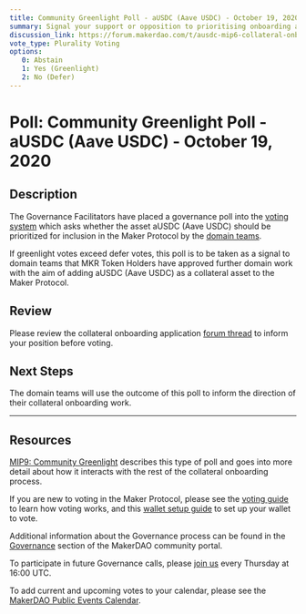 ```yaml
---
title: Community Greenlight Poll - aUSDC (Aave USDC) - October 19, 2020
summary: Signal your support or opposition to prioritising onboarding aUSDC (Aave USDC). 
discussion_link: https://forum.makerdao.com/t/ausdc-mip6-collateral-onboarding-application/4159
vote_type: Plurality Voting
options:
   0: Abstain
   1: Yes (Greenlight)
   2: No (Defer)
---
```

# Poll: Community Greenlight Poll - aUSDC (Aave USDC) - October 19, 2020

## Description

The Governance Facilitators have placed a governance poll into the [voting system](https://vote.makerdao.com/polling) which asks whether the asset aUSDC (Aave USDC) should be prioritized for inclusion in the Maker Protocol by the [domain teams](https://github.com/makerdao/mips/blob/Accepted/MIP7/mip7.md#mip7c2-the-current-domain-roles-list). 

If greenlight votes exceed defer votes, this poll is to be taken as a signal to domain teams that MKR Token Holders have approved further domain work with the aim of adding aUSDC (Aave USDC) as a collateral asset to the Maker Protocol.

## Review

Please review the collateral onboarding application [forum thread](https://forum.makerdao.com/t/ausdc-mip6-collateral-onboarding-application/4159) to inform your position before voting.

## Next Steps

The domain teams will use the outcome of this poll to inform the direction of their collateral onboarding work.

---

## Resources

[MIP9: Community Greenlight](https://github.com/makerdao/mips/blob/Accepted/MIP9/mip9.md) describes this type of poll and goes into more detail about how it interacts with the rest of the collateral onboarding process.

If you are new to voting in the Maker Protocol, please see the [voting guide](https://community-development.makerdao.com/en/learn/governance/how-voting-works/) to learn how voting works, and this [wallet setup guide](https://community-development.makerdao.com/en/learn/governance/voting-setup/) to set up your wallet to vote.

Additional information about the Governance process can be found in the [Governance](https://community-development.makerdao.com/en/learn/governance) section of the MakerDAO community portal.

To participate in future Governance calls, please [join us](https://github.com/makerdao/community/tree/master/governance/governance-and-risk-meetings) every Thursday at 16:00 UTC.

To add current and upcoming votes to your calendar, please see the [MakerDAO Public Events Calendar](https://calendar.google.com/calendar/embed?src=makerdao.com_3efhm2ghipksegl009ktniomdk%40group.calendar.google.com&ctz=America%2FLos_Angeles).